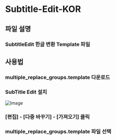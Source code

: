 # Subtitle-Edit-KOR

## 파일 설명

### SubtitleEdit 한글 변환 Template 파일

## 사용법

### multiple_replace_groups.template 다운로드

### SubTitle Edit 설치
![Image](https://github.com/user-attachments/assets/3da921bf-3747-4551-a04a-4f2add59f7f3)

### [편집] - [다중 바꾸기] - [가져오기] 클릭

### multiple_replace_groups.template 파일 선택
